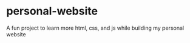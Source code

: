 # personal-website
A fun project to learn more html, css, and js while building my personal website
